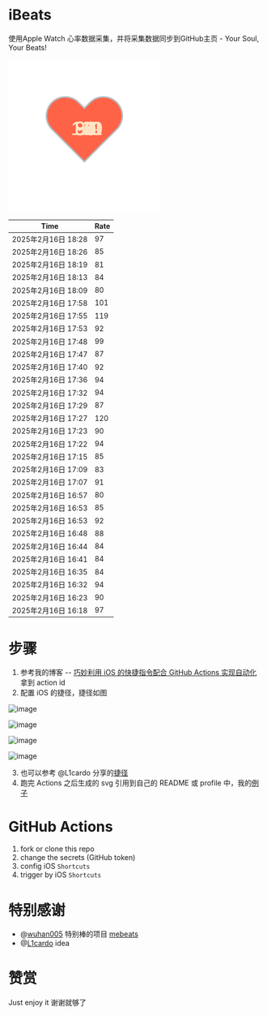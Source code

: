 # iBeats
使用Apple Watch 心率数据采集，并将采集数据同步到GitHub主页 - Your Soul, Your Beats!

![](./files/heart.svg)

<!--START_SECTION:my_heart_rate-->
| Time | Rate | 
 | ---- | ---- | 
| 2025年2月16日 18:28 | 97 |
| 2025年2月16日 18:26 | 85 |
| 2025年2月16日 18:19 | 81 |
| 2025年2月16日 18:13 | 84 |
| 2025年2月16日 18:09 | 80 |
| 2025年2月16日 17:58 | 101 |
| 2025年2月16日 17:55 | 119 |
| 2025年2月16日 17:53 | 92 |
| 2025年2月16日 17:48 | 99 |
| 2025年2月16日 17:47 | 87 |
| 2025年2月16日 17:40 | 92 |
| 2025年2月16日 17:36 | 94 |
| 2025年2月16日 17:32 | 94 |
| 2025年2月16日 17:29 | 87 |
| 2025年2月16日 17:27 | 120 |
| 2025年2月16日 17:23 | 90 |
| 2025年2月16日 17:22 | 94 |
| 2025年2月16日 17:15 | 85 |
| 2025年2月16日 17:09 | 83 |
| 2025年2月16日 17:07 | 91 |
| 2025年2月16日 16:57 | 80 |
| 2025年2月16日 16:53 | 85 |
| 2025年2月16日 16:53 | 92 |
| 2025年2月16日 16:48 | 88 |
| 2025年2月16日 16:44 | 84 |
| 2025年2月16日 16:41 | 84 |
| 2025年2月16日 16:35 | 84 |
| 2025年2月16日 16:32 | 94 |
| 2025年2月16日 16:23 | 90 |
| 2025年2月16日 16:18 | 97 |

<!--END_SECTION:my_heart_rate-->

# 步骤
1. 参考我的博客 -- [巧妙利用 iOS 的快捷指令配合 GitHub Actions 实现自动化](https://github.com/yihong0618/gitblog/issues/198) 拿到 action id
2. 配置 iOS 的捷径，捷径如图

![image](https://user-images.githubusercontent.com/15976103/122154218-0db0b480-ce97-11eb-93bb-5aec07c558dc.png)

![image](https://user-images.githubusercontent.com/15976103/122154236-186b4980-ce97-11eb-8e4b-70551a0391ae.png)

![image](https://user-images.githubusercontent.com/15976103/122154268-2d47dd00-ce97-11eb-902e-3acf292265a9.png)

![image](https://user-images.githubusercontent.com/15976103/122174055-fa144680-ceb4-11eb-9be2-3eb83cd516f7.png)

3. 也可以参考 @L1cardo 分享的[捷径](https://www.icloud.com/shortcuts/6ab6047b459c41ad822ad6b94b1c03d4)
4. 跑完 Actions 之后生成的 svg 引用到自己的 README 或 profile 中，我的[例子](https://github.com/yihong0618) 

# GitHub Actions

1. fork or clone this repo
2. change the secrets (GitHub token)
3. config iOS `Shortcuts` 
4. trigger by iOS `Shortcuts`

# 特别感谢
- @[wuhan005](https://github.com/wuhan005) 特别棒的项目 [mebeats](https://github.com/wuhan005/mebeats)
- @[L1cardo](https://github.com/L1cardo) idea

# 赞赏
Just enjoy it
谢谢就够了

